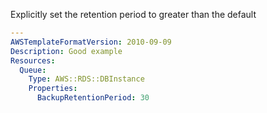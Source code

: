 
Explicitly set the retention period to greater than the default

```yaml
---
AWSTemplateFormatVersion: 2010-09-09
Description: Good example
Resources:
  Queue:
    Type: AWS::RDS::DBInstance
    Properties:
      BackupRetentionPeriod: 30
```
